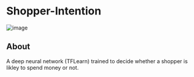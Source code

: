 # Shopper-Intention
![image](https://i.insider.com/5bf2e0a248eb1202f2434353?width=1100&format=jpeg&auto=webp)

## About

A deep neural network (TFLearn) trained to decide whether a shopper is likley to spend money or not.

